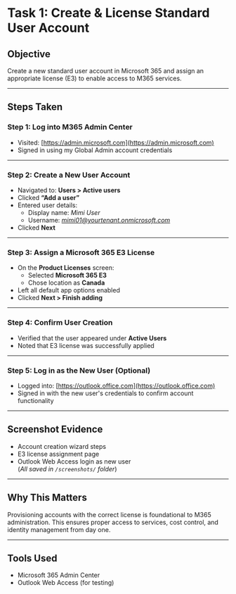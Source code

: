 # Task 1: Create & License Standard User Account

##  Objective
Create a new standard user account in Microsoft 365 and assign an appropriate license (E3) to enable access to M365 services.

---

##  Steps Taken

###  Step 1: Log into M365 Admin Center
- Visited: [https://admin.microsoft.com](https://admin.microsoft.com)
- Signed in using my Global Admin account credentials

---

###  Step 2: Create a New User Account
- Navigated to: **Users > Active users**
- Clicked **“Add a user”**
- Entered user details:
  - Display name: *Mimi User*
  - Username: *mimi01@yourtenant.onmicrosoft.com*
- Clicked **Next**

---

###  Step 3: Assign a Microsoft 365 E3 License
- On the **Product Licenses** screen:
  - Selected **Microsoft 365 E3**
  - Chose location as **Canada**
- Left all default app options enabled
- Clicked **Next > Finish adding**

---

###  Step 4: Confirm User Creation
- Verified that the user appeared under **Active Users**
- Noted that E3 license was successfully applied

---

###  Step 5: Log in as the New User (Optional)
- Logged into: [https://outlook.office.com](https://outlook.office.com)
- Signed in with the new user's credentials to confirm account functionality

---

##  Screenshot Evidence
- Account creation wizard steps
- E3 license assignment page
- Outlook Web Access login as new user  
(*All saved in `/screenshots/` folder*)

---

##  Why This Matters
Provisioning accounts with the correct license is foundational to M365 administration. This ensures proper access to services, cost control, and identity management from day one.

---

##  Tools Used
- Microsoft 365 Admin Center  
- Outlook Web Access (for testing)
